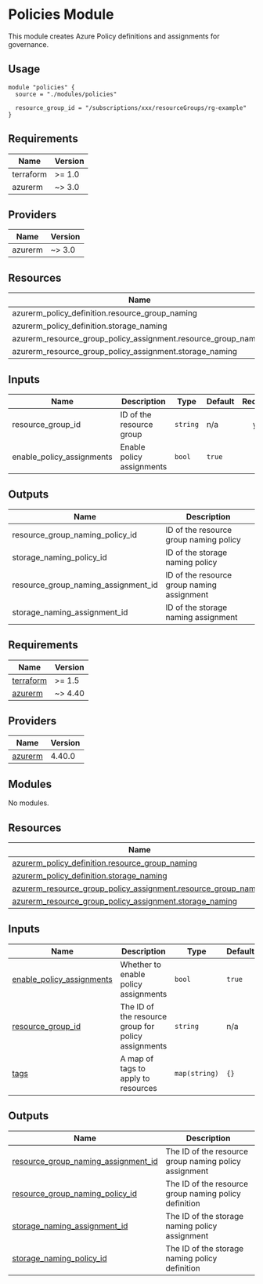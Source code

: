 # Policies Module

This module creates Azure Policy definitions and assignments for governance.

## Usage

```hcl
module "policies" {
  source = "./modules/policies"

  resource_group_id = "/subscriptions/xxx/resourceGroups/rg-example"
}
```

## Requirements

| Name | Version |
|------|---------|
| terraform | >= 1.0 |
| azurerm | ~> 3.0 |

## Providers

| Name | Version |
|------|---------|
| azurerm | ~> 3.0 |

## Resources

| Name | Type |
|------|------|
| azurerm_policy_definition.resource_group_naming | resource |
| azurerm_policy_definition.storage_naming | resource |
| azurerm_resource_group_policy_assignment.resource_group_naming | resource |
| azurerm_resource_group_policy_assignment.storage_naming | resource |

## Inputs

| Name | Description | Type | Default | Required |
|------|-------------|------|---------|:--------:|
| resource_group_id | ID of the resource group | `string` | n/a | yes |
| enable_policy_assignments | Enable policy assignments | `bool` | `true` | no |

## Outputs

| Name | Description |
|------|-------------|
| resource_group_naming_policy_id | ID of the resource group naming policy |
| storage_naming_policy_id | ID of the storage naming policy |
| resource_group_naming_assignment_id | ID of the resource group naming assignment |
| storage_naming_assignment_id | ID of the storage naming assignment |

<!-- BEGIN_TF_DOCS -->
## Requirements

| Name | Version |
|------|---------|
| <a name="requirement_terraform"></a> [terraform](#requirement\_terraform) | >= 1.5 |
| <a name="requirement_azurerm"></a> [azurerm](#requirement\_azurerm) | ~> 4.40 |

## Providers

| Name | Version |
|------|---------|
| <a name="provider_azurerm"></a> [azurerm](#provider\_azurerm) | 4.40.0 |

## Modules

No modules.

## Resources

| Name | Type |
|------|------|
| [azurerm_policy_definition.resource_group_naming](https://registry.terraform.io/providers/hashicorp/azurerm/latest/docs/resources/policy_definition) | resource |
| [azurerm_policy_definition.storage_naming](https://registry.terraform.io/providers/hashicorp/azurerm/latest/docs/resources/policy_definition) | resource |
| [azurerm_resource_group_policy_assignment.resource_group_naming](https://registry.terraform.io/providers/hashicorp/azurerm/latest/docs/resources/resource_group_policy_assignment) | resource |
| [azurerm_resource_group_policy_assignment.storage_naming](https://registry.terraform.io/providers/hashicorp/azurerm/latest/docs/resources/resource_group_policy_assignment) | resource |

## Inputs

| Name | Description | Type | Default | Required |
|------|-------------|------|---------|:--------:|
| <a name="input_enable_policy_assignments"></a> [enable\_policy\_assignments](#input\_enable\_policy\_assignments) | Whether to enable policy assignments | `bool` | `true` | no |
| <a name="input_resource_group_id"></a> [resource\_group\_id](#input\_resource\_group\_id) | The ID of the resource group for policy assignments | `string` | n/a | yes |
| <a name="input_tags"></a> [tags](#input\_tags) | A map of tags to apply to resources | `map(string)` | `{}` | no |

## Outputs

| Name | Description |
|------|-------------|
| <a name="output_resource_group_naming_assignment_id"></a> [resource\_group\_naming\_assignment\_id](#output\_resource\_group\_naming\_assignment\_id) | The ID of the resource group naming policy assignment |
| <a name="output_resource_group_naming_policy_id"></a> [resource\_group\_naming\_policy\_id](#output\_resource\_group\_naming\_policy\_id) | The ID of the resource group naming policy definition |
| <a name="output_storage_naming_assignment_id"></a> [storage\_naming\_assignment\_id](#output\_storage\_naming\_assignment\_id) | The ID of the storage naming policy assignment |
| <a name="output_storage_naming_policy_id"></a> [storage\_naming\_policy\_id](#output\_storage\_naming\_policy\_id) | The ID of the storage naming policy definition |
<!-- END_TF_DOCS -->
